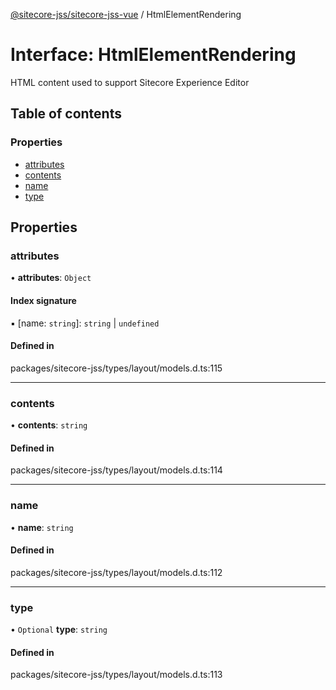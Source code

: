 [@sitecore-jss/sitecore-jss-vue](../README.md) / HtmlElementRendering

# Interface: HtmlElementRendering

HTML content used to support Sitecore Experience Editor

## Table of contents

### Properties

- [attributes](HtmlElementRendering.md#attributes)
- [contents](HtmlElementRendering.md#contents)
- [name](HtmlElementRendering.md#name)
- [type](HtmlElementRendering.md#type)

## Properties

### attributes

• **attributes**: `Object`

#### Index signature

▪ [name: `string`]: `string` \| `undefined`

#### Defined in

packages/sitecore-jss/types/layout/models.d.ts:115

___

### contents

• **contents**: `string`

#### Defined in

packages/sitecore-jss/types/layout/models.d.ts:114

___

### name

• **name**: `string`

#### Defined in

packages/sitecore-jss/types/layout/models.d.ts:112

___

### type

• `Optional` **type**: `string`

#### Defined in

packages/sitecore-jss/types/layout/models.d.ts:113
